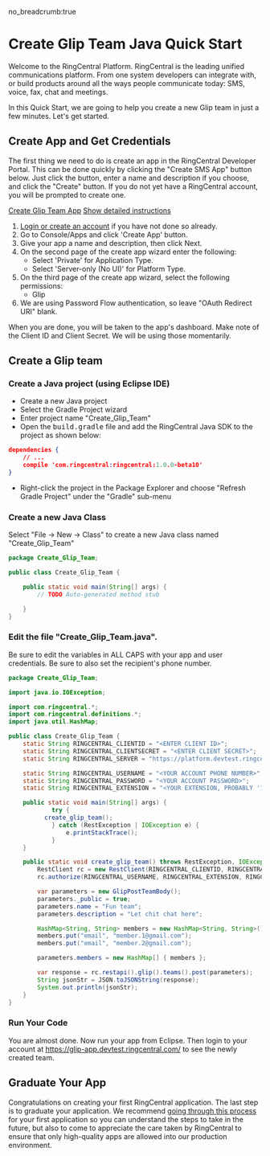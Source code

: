 no_breadcrumb:true

# Create Glip Team Java Quick Start

Welcome to the RingCentral Platform. RingCentral is the leading unified communications platform. From one system developers can integrate with, or build products around all the ways people communicate today: SMS, voice, fax, chat and meetings.

In this Quick Start, we are going to help you create a new Glip team in just a few minutes. Let's get started.

## Create App and Get Credentials

The first thing we need to do is create an app in the RingCentral Developer Portal. This can be done quickly by clicking the "Create SMS App" button below. Just click the button, enter a name and description if you choose, and click the "Create" button. If you do not yet have a RingCentral account, you will be prompted to create one.

<a target="_new" href="https://developer.ringcentral.com/new-app?name=Glip+Team+Quick+Start+App&desc=A+simple+app+to+demo+creating+a+Glip+team&public=false&type=ServerOther&carriers=7710,7310,3420&permissions=Glip&redirectUri=" class="btn btn-primary">Create Glip Team App</a>
<a class="btn-link btn-collapse" data-toggle="collapse" href="#create-app-instructions" role="button" aria-expanded="false" aria-controls="create-app-instructions">Show detailed instructions</a>

<div class="collapse" id="create-app-instructions">
<ol>
<li><a href="https://developer.ringcentral.com/login.html#/">Login or create an account</a> if you have not done so already.</li>
<li>Go to Console/Apps and click 'Create App' button.</li>
<li>Give your app a name and description, then click Next.</li>
<li>On the second page of the create app wizard enter the following:
  <ul>
  <li>Select 'Private' for Application Type.</li>
  <li>Select 'Server-only (No UI)' for Platform Type.</li>
  </ul>
  </li>
<li>On the third page of the create app wizard, select the following permissions:
  <ul>
    <li>Glip</li>
  </ul>
  </li>
<li>We are using Password Flow authentication, so leave "OAuth Redirect URI" blank.</li>
</ol>
</div>

When you are done, you will be taken to the app's dashboard. Make note of the Client ID and Client Secret. We will be using those momentarily.

## Create a Glip team

### Create a Java project (using Eclipse IDE)

* Create a new Java project
* Select the Gradle Project wizard
* Enter project name "Create_Glip_Team"
* Open the <tt>build.gradle</tt> file and add the RingCentral Java SDK to the project as shown below:

```json hl_lines="3",linenums="1"
dependencies {
    // ...
    compile 'com.ringcentral:ringcentral:1.0.0-beta10'
}
```

* Right-click the project in the Package Explorer and choose "Refresh Gradle Project" under the "Gradle" sub-menu

### Create a new Java Class

Select "File -> New -> Class" to create a new Java class named "Create_Glip_Team"

```java
package Create_Glip_Team;

public class Create_Glip_Team {

	public static void main(String[] args) {
		// TODO Auto-generated method stub

	}
}
```

### Edit the file "Create_Glip_Team.java".

Be sure to edit the variables in ALL CAPS with your app and user credentials. Be sure to also set the recipient's phone number.

```java
package Create_Glip_Team;

import java.io.IOException;

import com.ringcentral.*;
import com.ringcentral.definitions.*;
import java.util.HashMap;

public class Create_Glip_Team {
    static String RINGCENTRAL_CLIENTID = "<ENTER CLIENT ID>";
    static String RINGCENTRAL_CLIENTSECRET = "<ENTER CLIENT SECRET>";
    static String RINGCENTRAL_SERVER = "https://platform.devtest.ringcentral.com";

    static String RINGCENTRAL_USERNAME = "<YOUR ACCOUNT PHONE NUMBER>";
    static String RINGCENTRAL_PASSWORD = "<YOUR ACCOUNT PASSWORD>";
    static String RINGCENTRAL_EXTENSION = "<YOUR EXTENSION, PROBABLY '101'>";

  	public static void main(String[] args) {
    		try {
          create_glip_team();
    		} catch (RestException | IOException e) {
    			e.printStackTrace();
    		}
  	}

  	public static void create_glip_team() throws RestException, IOException{
        RestClient rc = new RestClient(RINGCENTRAL_CLIENTID, RINGCENTRAL_CLIENTSECRET, RINGCENTRAL_SERVER);
        rc.authorize(RINGCENTRAL_USERNAME, RINGCENTRAL_EXTENSION, RINGCENTRAL_PASSWORD);

        var parameters = new GlipPostTeamBody();
        parameters._public = true;
        parameters.name = "Fun team";
        parameters.description = "Let chit chat here";

        HashMap<String, String> members = new HashMap<String, String>();
        members.put("email", "member.1@gmail.com");
        members.put("email", "member.2@gmail.com");

        parameters.members = new HashMap[] { members };

        var response = rc.restapi().glip().teams().post(parameters);
        String jsonStr = JSON.toJSONString(response);
        System.out.println(jsonStr);
    }
}
```

### Run Your Code

You are almost done.  Now run your app from Eclipse. Then login to your account at https://glip-app.devtest.ringcentral.com/ to see the newly created team.

## Graduate Your App

Congratulations on creating your first RingCentral application. The last step is to graduate your application. We recommend [going through this process](../../../basics/production) for your first application so you can understand the steps to take in the future, but also to come to appreciate the care taken by RingCentral to ensure that only high-quality apps are allowed into our production environment.

